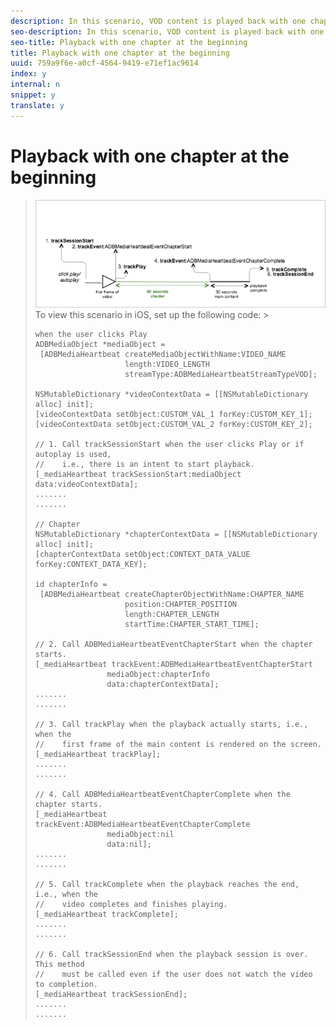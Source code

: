 ```yaml
---
description: In this scenario, VOD content is played back with one chapter at the beginning of the playback.
seo-description: In this scenario, VOD content is played back with one chapter at the beginning of the playback.
seo-title: Playback with one chapter at the beginning
title: Playback with one chapter at the beginning
uuid: 759a9f6e-a0cf-4564-9419-e71ef1ac9614
index: y
internal: n
snippet: y
translate: y
---
```


# Playback with one chapter at the beginning


><a id="fig_4EB77B19F72A4AF5A1209A773E7929E8"></a> ![](graphics/pre-chapter-regular.png) 
>To view this scenario in iOS, set up the following code: >
>```
>when the user clicks Play 
>ADBMediaObject *mediaObject =  
>  [ADBMediaHeartbeat createMediaObjectWithName:VIDEO_NAME  
>                     length:VIDEO_LENGTH  
>                     streamType:ADBMediaHeartbeatStreamTypeVOD]; 
>   
>NSMutableDictionary *videoContextData = [[NSMutableDictionary alloc] init]; 
>[videoContextData setObject:CUSTOM_VAL_1 forKey:CUSTOM_KEY_1]; 
>[videoContextData setObject:CUSTOM_VAL_2 forKey:CUSTOM_KEY_2]; 
>  
>// 1. Call trackSessionStart when the user clicks Play or if autoplay is used,  
>//    i.e., there is an intent to start playback. 
>[_mediaHeartbeat trackSessionStart:mediaObject data:videoContextData]; 
>....... 
>....... 
>  
>// Chapter 
>NSMutableDictionary *chapterContextData = [[NSMutableDictionary alloc] init]; 
>[chapterContextData setObject:CONTEXT_DATA_VALUE forKey:CONTEXT_DATA_KEY]; 
>  
>id chapterInfo =  
>  [ADBMediaHeartbeat createChapterObjectWithName:CHAPTER_NAME  
>                     position:CHAPTER_POSITION  
>                     length:CHAPTER_LENGTH  
>                     startTime:CHAPTER_START_TIME]; 
>      
>// 2. Call ADBMediaHeartbeatEventChapterStart when the chapter starts. 
>[_mediaHeartbeat trackEvent:ADBMediaHeartbeatEventChapterStart  
>                 mediaObject:chapterInfo  
>                 data:chapterContextData]; 
>....... 
>....... 
> 
>// 3. Call trackPlay when the playback actually starts, i.e., when the 
>//    first frame of the main content is rendered on the screen. 
>[_mediaHeartbeat trackPlay];  
>....... 
>....... 
>  
>// 4. Call ADBMediaHeartbeatEventChapterComplete when the chapter starts. 
>[_mediaHeartbeat trackEvent:ADBMediaHeartbeatEventChapterComplete  
>                 mediaObject:nil  
>                 data:nil];  
>....... 
>....... 
>  
>// 5. Call trackComplete when the playback reaches the end, i.e., when the 
>//    video completes and finishes playing. 
>[_mediaHeartbeat trackComplete]; 
>....... 
>....... 
> 
>// 6. Call trackSessionEnd when the playback session is over. This method  
>//    must be called even if the user does not watch the video to completion. 
>[_mediaHeartbeat trackSessionEnd]; 
>....... 
>....... 
>
>```


